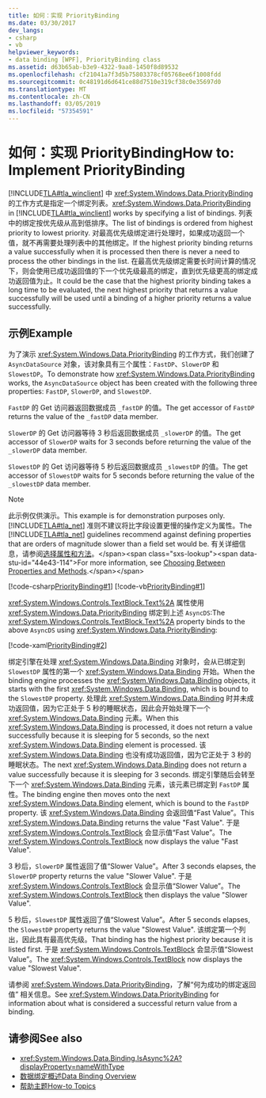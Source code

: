 ```yaml
---
title: 如何：实现 PriorityBinding
ms.date: 03/30/2017
dev_langs:
- csharp
- vb
helpviewer_keywords:
- data binding [WPF], PriorityBinding class
ms.assetid: d63b65ab-b3e9-4322-9aa8-1450f8d89532
ms.openlocfilehash: cf21041a7f3d5b75803378cf05768ee6f1008fdd
ms.sourcegitcommit: 0c48191d6d641ce88d7510e319cf38c0e35697d0
ms.translationtype: MT
ms.contentlocale: zh-CN
ms.lasthandoff: 03/05/2019
ms.locfileid: "57354591"
---
```

# <a name="how-to-implement-prioritybinding"></a><span data-ttu-id="44e43-102">如何：实现 PriorityBinding</span><span class="sxs-lookup"><span data-stu-id="44e43-102">How to: Implement PriorityBinding</span></span>
<span data-ttu-id="44e43-103">[!INCLUDE[TLA#tla_winclient](../../../../includes/tlasharptla-winclient-md.md)] 中 <xref:System.Windows.Data.PriorityBinding> 的工作方式是指定一个绑定列表。</span><span class="sxs-lookup"><span data-stu-id="44e43-103"><xref:System.Windows.Data.PriorityBinding> in [!INCLUDE[TLA#tla_winclient](../../../../includes/tlasharptla-winclient-md.md)] works by specifying a list of bindings.</span></span> <span data-ttu-id="44e43-104">列表中的绑定按优先级从高到低排序。</span><span class="sxs-lookup"><span data-stu-id="44e43-104">The list of bindings is ordered from highest priority to lowest priority.</span></span> <span data-ttu-id="44e43-105">对最高优先级绑定进行处理时，如果成功返回一个值，就不再需要处理列表中的其他绑定。</span><span class="sxs-lookup"><span data-stu-id="44e43-105">If the highest priority binding returns a value successfully when it is processed then there is never a need to process the other bindings in the list.</span></span> <span data-ttu-id="44e43-106">在最高优先级绑定需要长时间计算的情况下，则会使用已成功返回值的下一个优先级最高的绑定，直到优先级更高的绑定成功返回值为止。</span><span class="sxs-lookup"><span data-stu-id="44e43-106">It could be the case that the highest priority binding takes a long time to be evaluated, the next highest priority that returns a value successfully will be used until a binding of a higher priority returns a value successfully.</span></span>  
  
## <a name="example"></a><span data-ttu-id="44e43-107">示例</span><span class="sxs-lookup"><span data-stu-id="44e43-107">Example</span></span>  
 <span data-ttu-id="44e43-108">为了演示 <xref:System.Windows.Data.PriorityBinding> 的工作方式，我们创建了 `AsyncDataSource` 对象，该对象具有三个属性：`FastDP`、`SlowerDP` 和 `SlowestDP`。</span><span class="sxs-lookup"><span data-stu-id="44e43-108">To demonstrate how <xref:System.Windows.Data.PriorityBinding> works, the `AsyncDataSource` object has been created with the following three properties: `FastDP`, `SlowerDP`, and `SlowestDP`.</span></span>  
  
 <span data-ttu-id="44e43-109">`FastDP` 的 Get 访问器返回数据成员 `_fastDP` 的值。</span><span class="sxs-lookup"><span data-stu-id="44e43-109">The get accessor of `FastDP` returns the value of the `_fastDP` data member.</span></span>  
  
 <span data-ttu-id="44e43-110">`SlowerDP` 的 Get 访问器等待 3 秒后返回数据成员 `_slowerDP` 的值。</span><span class="sxs-lookup"><span data-stu-id="44e43-110">The get accessor of `SlowerDP` waits for 3 seconds before returning the value of the `_slowerDP` data member.</span></span>  
  
 <span data-ttu-id="44e43-111">`SlowestDP` 的 Get 访问器等待 5 秒后返回数据成员 `_slowestDP` 的值。</span><span class="sxs-lookup"><span data-stu-id="44e43-111">The get accessor of `SlowestDP` waits for 5 seconds before returning the value of the `_slowestDP` data member.</span></span>  
  
> [!NOTE]
>  <span data-ttu-id="44e43-112">此示例仅供演示。</span><span class="sxs-lookup"><span data-stu-id="44e43-112">This example is for demonstration purposes only.</span></span> <span data-ttu-id="44e43-113">[!INCLUDE[TLA#tla_net](../../../../includes/tlasharptla-net-md.md)] 准则不建议将比字段设置更慢的操作定义为属性。</span><span class="sxs-lookup"><span data-stu-id="44e43-113">The [!INCLUDE[TLA#tla_net](../../../../includes/tlasharptla-net-md.md)] guidelines recommend against defining properties that are orders of magnitude slower than a field set would be.</span></span> <span data-ttu-id="44e43-114">有关详细信息，请参阅[选择属性和方法](https://docs.microsoft.com/previous-versions/dotnet/netframework-4.0/ms229054(v=vs.100))。</span><span class="sxs-lookup"><span data-stu-id="44e43-114">For more information, see [Choosing Between Properties and Methods](https://docs.microsoft.com/previous-versions/dotnet/netframework-4.0/ms229054(v=vs.100)).</span></span>  
  
 [!code-csharp[PriorityBinding#1](~/samples/snippets/csharp/VS_Snippets_Wpf/PriorityBinding/CSharp/Window1.xaml.cs#1)]
 [!code-vb[PriorityBinding#1](~/samples/snippets/visualbasic/VS_Snippets_Wpf/PriorityBinding/VisualBasic/AsyncDataSource.vb#1)]  
  
 <span data-ttu-id="44e43-115"><xref:System.Windows.Controls.TextBlock.Text%2A> 属性使用 <xref:System.Windows.Data.PriorityBinding> 绑定到上述 `AsyncDS`:</span><span class="sxs-lookup"><span data-stu-id="44e43-115">The <xref:System.Windows.Controls.TextBlock.Text%2A> property binds to the above `AsyncDS` using <xref:System.Windows.Data.PriorityBinding>:</span></span>  
  
 [!code-xaml[PriorityBinding#2](~/samples/snippets/csharp/VS_Snippets_Wpf/PriorityBinding/CSharp/Window1.xaml#2)]  
  
 <span data-ttu-id="44e43-116">绑定引擎在处理 <xref:System.Windows.Data.Binding> 对象时，会从已绑定到 `SlowestDP` 属性的第一个 <xref:System.Windows.Data.Binding> 开始。</span><span class="sxs-lookup"><span data-stu-id="44e43-116">When the binding engine processes the <xref:System.Windows.Data.Binding> objects, it starts with the first <xref:System.Windows.Data.Binding>, which is bound to the `SlowestDP` property.</span></span> <span data-ttu-id="44e43-117">处理此 <xref:System.Windows.Data.Binding> 时并未成功返回值，因为它正处于 5 秒的睡眠状态，因此会开始处理下一个 <xref:System.Windows.Data.Binding> 元素。</span><span class="sxs-lookup"><span data-stu-id="44e43-117">When this <xref:System.Windows.Data.Binding> is processed, it does not return a value successfully because it is sleeping for 5 seconds, so the next <xref:System.Windows.Data.Binding> element is processed.</span></span> <span data-ttu-id="44e43-118">该 <xref:System.Windows.Data.Binding> 也没有成功返回值，因为它正处于 3 秒的睡眠状态。</span><span class="sxs-lookup"><span data-stu-id="44e43-118">The next <xref:System.Windows.Data.Binding> does not return a value successfully because it is sleeping for 3 seconds.</span></span> <span data-ttu-id="44e43-119">绑定引擎随后会转至下一个 <xref:System.Windows.Data.Binding> 元素，该元素已绑定到 `FastDP` 属性。</span><span class="sxs-lookup"><span data-stu-id="44e43-119">The binding engine then moves onto the next <xref:System.Windows.Data.Binding> element, which is bound to the `FastDP` property.</span></span> <span data-ttu-id="44e43-120">该 <xref:System.Windows.Data.Binding> 会返回值“Fast Value”。</span><span class="sxs-lookup"><span data-stu-id="44e43-120">This <xref:System.Windows.Data.Binding> returns the value "Fast Value".</span></span> <span data-ttu-id="44e43-121">于是 <xref:System.Windows.Controls.TextBlock> 会显示值“Fast Value”。</span><span class="sxs-lookup"><span data-stu-id="44e43-121">The <xref:System.Windows.Controls.TextBlock> now displays the value "Fast Value".</span></span>  
  
 <span data-ttu-id="44e43-122">3 秒后，`SlowerDP` 属性返回了值“Slower Value”。</span><span class="sxs-lookup"><span data-stu-id="44e43-122">After 3 seconds elapses, the `SlowerDP` property returns the value "Slower Value".</span></span> <span data-ttu-id="44e43-123">于是 <xref:System.Windows.Controls.TextBlock> 会显示值“Slower Value”。</span><span class="sxs-lookup"><span data-stu-id="44e43-123">The <xref:System.Windows.Controls.TextBlock> then displays the value "Slower Value".</span></span>  
  
 <span data-ttu-id="44e43-124">5 秒后，`SlowestDP` 属性返回了值“Slowest Value”。</span><span class="sxs-lookup"><span data-stu-id="44e43-124">After 5 seconds elapses, the `SlowestDP` property returns the value "Slowest Value".</span></span> <span data-ttu-id="44e43-125">该绑定第一个列出，因此具有最高优先级。</span><span class="sxs-lookup"><span data-stu-id="44e43-125">That binding has the highest priority because it is listed first.</span></span> <span data-ttu-id="44e43-126">于是 <xref:System.Windows.Controls.TextBlock> 会显示值“Slowest Value”。</span><span class="sxs-lookup"><span data-stu-id="44e43-126">The <xref:System.Windows.Controls.TextBlock> now displays the value "Slowest Value".</span></span>  
  
 <span data-ttu-id="44e43-127">请参阅 <xref:System.Windows.Data.PriorityBinding>，了解“何为成功的绑定返回值” 相关信息。</span><span class="sxs-lookup"><span data-stu-id="44e43-127">See <xref:System.Windows.Data.PriorityBinding> for information about what is considered a successful return value from a binding.</span></span>  
  
## <a name="see-also"></a><span data-ttu-id="44e43-128">请参阅</span><span class="sxs-lookup"><span data-stu-id="44e43-128">See also</span></span>
- <xref:System.Windows.Data.Binding.IsAsync%2A?displayProperty=nameWithType>
- [<span data-ttu-id="44e43-129">数据绑定概述</span><span class="sxs-lookup"><span data-stu-id="44e43-129">Data Binding Overview</span></span>](data-binding-overview.md)
- [<span data-ttu-id="44e43-130">帮助主题</span><span class="sxs-lookup"><span data-stu-id="44e43-130">How-to Topics</span></span>](data-binding-how-to-topics.md)
